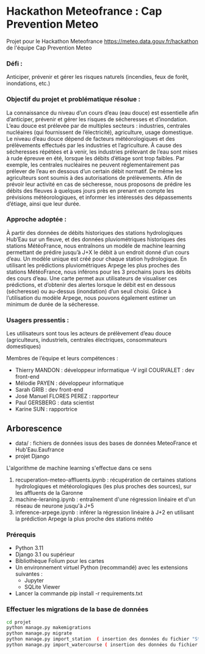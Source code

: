# Hackathon Meteofrance : Cap Prevention Meteo

Projet pour le Hackathon Meteofrance https://meteo.data.gouv.fr/hackathon de l'équipe Cap Prevention Meteo

### Défi : 
Anticiper, prévenir et gérer les risques naturels (incendies, feux de forêt, inondations, etc.) 

### Objectif du projet et problématique résolue :  

La connaissance du niveau d’un cours d’eau (eau douce) est essentielle afin d’anticiper, prévenir et gérer les risques de sécheresses et d’inondation. L’eau douce est prélevée par de multiples secteurs : industries, centrales nucléaires (qui fournissent de l’électricité), agriculture, usage domestique. Le niveau d’eau douce dépend de facteurs météorologiques et des prélèvements effectués par les industries et l’agriculture. À cause des sécheresses répétées et à venir, les industries prélevant de l’eau sont mises à rude épreuve en été, lorsque les débits d’étiage sont trop faibles. Par exemple, les centrales nucléaires ne peuvent réglementairement pas prélever de l’eau en dessous d’un certain débit normatif. De même les agriculteurs sont soumis à des autorisations de prélèvements. Afin de prévoir leur activité en cas de sécheresse, nous proposons de prédire les débits des fleuves à quelques jours près en prenant en compte les prévisions météorologiques, et informer les intéressés des dépassements d’étiage, ainsi que leur durée. 

 

### Approche adoptée : 
À partir des données de débits historiques des stations hydrologiques Hub’Eau sur un fleuve, et des données pluviométriques historiques des stations MétéoFrance, nous entraînons un modèle de machine learning permettant de prédire jusqu’à J+X le débit à un endroit donné d’un cours d’eau. Un modèle unique est créé pour chaque station hydrologique. 
En utilisant les prédictions pluviométriques Arpege les plus proches des stations MétéoFrance, nous inférons pour les 3 prochains jours les débits des cours d’eau. 
Une carte permet aux utilisateurs de visualiser ces prédictions, et d’obtenir des alertes lorsque le débit est en dessous (sécheresse) ou au-dessus (inondation) d’un seuil choisi. Grâce à l’utilisation du modèle Arpege, nous pouvons également estimer un minimum de durée de la sécheresse. 

 

### Usagers pressentis :  
Les utilisateurs sont tous les acteurs de prélèvement d’eau douce (agriculteurs, industriels, centrales électriques, consommateurs domestiques) 

Membres de l’équipe et leurs compétences :  
- Thierry MANDON : développeur informatique 
-V irgil COURVALET : dev front-end 
- Mélodie PAYEN : développeur informatique 
- Sarah GRIB : dev front-end 
- José Manuel FLORES PEREZ : rapporteur 
- Paul GERSBERG : data scientist 
- Karine SUN : rapportrice 

## Arborescence  
- data/ : fichiers de données issus des bases de données MeteoFrance et Hub'Eau.Eaufrance
- projet Django

L'algorithme de machine learning s'effectue dans ce sens 
1.  recuperation-meteo-affluents.ipynb : récupération de certaines stations hydrologiques et météorologiques (les plus proches des sources), sur les affluents de la Garonne
2. machine-leraning.ipynb : entraînement d'une régression linéaire et d'un réseau de neurone jusqu'à J+5 
3. inference-arpege.ipynb : inférer la régression linéaire à J+2 en utilisant la prédiction Arpege la plus proche des stations météo

### Prérequis
- Python 3.11
- Django 3.1 ou supérieur
- Bibliothèque Folium pour les cartes
- Un environnement virtuel Python (recommandé) avec les extensions suivantes :
    - Jupyter
    - SQLite Viewer
- Lancer la commande
pip install -r requirements.txt

### Effectuer les migrations de la base de données
```bash
cd projet
python manage.py makemigrations
python manage.py migrate
python manage.py import_station  ( insertion des données du fichier "Stations.csv" en base de données)
python manage.py import_watercourse ( insertion des données du fichier "watercourse_data.csv" en base de données)

```
